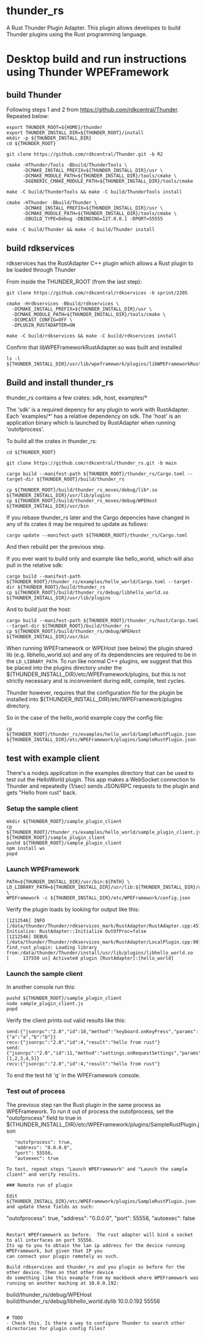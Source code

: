 # thunder_rs

A Rust Thunder Plugin Adapter. This plugin allows developes to build Thunder plugins using the Rust programming language. 

# Desktop build and run instructions using Thunder WPEFramework

## build Thunder 

Following steps 1 and 2 from https://github.com/rdkcentral/Thunder.  Repeated below:

```
export THUNDER_ROOT=${HOME}/thunder
export THUNDER_INSTALL_DIR=${THUNDER_ROOT}/install
mkdir -p ${THUNDER_INSTALL_DIR}
cd ${THUNDER_ROOT}

git clone https://github.com/rdkcentral/Thunder.git -b R2

cmake -HThunder/Tools -Bbuild/ThunderTools \
      -DCMAKE_INSTALL_PREFIX=${THUNDER_INSTALL_DIR}/usr \
      -DCMAKE_MODULE_PATH=${THUNDER_INSTALL_DIR}/tools/cmake \
      -DGENERIC_CMAKE_MODULE_PATH=${THUNDER_INSTALL_DIR}/tools/cmake 

make -C build/ThunderTools && make -C build/ThunderTools install

cmake -HThunder -Bbuild/Thunder \
      -DCMAKE_INSTALL_PREFIX=${THUNDER_INSTALL_DIR}/usr \
      -DCMAKE_MODULE_PATH=${THUNDER_INSTALL_DIR}/tools/cmake \
      -DBUILD_TYPE=Debug -DBINDING=127.0.0.1 -DPORT=55555

make -C build/Thunder && make -C build/Thunder install
```

## build rdkservices 

rdkservices has the RustAdapter C++ plugin which allows a Rust plugin to be loaded through Thunder

From inside the THUNDER_ROOT (from the last step):

```
git clone https://github.com/rdkcentral/rdkservices -b sprint/2205

cmake -Hrdkservices -Bbuild/rdkservices \
  -DCMAKE_INSTALL_PREFIX=${THUNDER_INSTALL_DIR}/usr \
  -DCMAKE_MODULE_PATH=${THUNDER_INSTALL_DIR}/tools/cmake \
  -DCOMCAST_CONFIG=OFF \
  -DPLUGIN_RUSTADAPTER=ON

make -C build/rdkservices && make -C build/rdkservices install
```

Confirm that libWPEFrameworkRustAdapter.so was built and installed

```
ls -l ${THUNDER_INSTALL_DIR}/usr/lib/wpeframework/plugins/libWPEFrameworkRustAdapter.so
```

## Build and install thunder_rs

thunder_rs contains a few crates: sdk, host, examples/* 

The 'sdk' is a required depency for any plugin to work with RustAdapter.
Each 'examples/*' has a relative dependency on sdk.
The 'host' is an application binary which is launched by RustAdapter when running 'outofprocess'.

To build all the crates in thunder_rs:

```
cd ${THUNDER_ROOT}

git clone https://github.com/rdkcentral/thunder_rs.git -b main

cargo build --manifest-path ${THUNDER_ROOT}/thunder_rs/Cargo.toml --target-dir ${THUNDER_ROOT}/build/thunder_rs

cp ${THUNDER_ROOT}/build/thunder_rs_moves/debug/lib*.so ${THUNDER_INSTALL_DIR}/usr/lib/plugins
cp ${THUNDER_ROOT}/build/thunder_rs_moves/debug/WPEHost ${THUNDER_INSTALL_DIR}/usr/bin
```

If you rebase thunder_rs later and the Cargo depencies have changed in any of its crates it may be required to update as follows:
```
cargo update --manifest-path ${THUNDER_ROOT}/thunder_rs/Cargo.toml
```
And then rebuild per the previous step.

If you ever want to build only and example like hello_world, which will also pull in the relative sdk:
```
cargo build --manifest-path ${THUNDER_ROOT}/thunder_rs/examples/hello_world/Cargo.toml --target-dir ${THUNDER_ROOT}/build/thunder_rs
cp ${THUNDER_ROOT}/build/thunder_rs/debug/libhello_world.so ${THUNDER_INSTALL_DIR}/usr/lib/plugins
```

And to build just the host:
```
cargo build --manifest-path ${THUNDER_ROOT}/thunder_rs/host/Cargo.toml --target-dir ${THUNDER_ROOT}/build/thunder_rs
cp ${THUNDER_ROOT}/build/thunder_rs/debug/WPEHost ${THUNDER_INSTALL_DIR}/usr/bin
```

When running WPEFramework or WPEHost (see below) the plugin shared lib (e.g. libhello_world.so) and any of its dependencies 
are required to be in the `LD_LIBRARY_PATH`. 
To run like normal C++ plugins, we suggest that this be placed into the plugins directory under the 
${THUNDER_INSTALL_DIR}/etc/WPEFramework/plugins, but this is not strictly necessary and is inconvenient during edit, compile, test cycles.

Thunder however, requires that the configuration file for the plugin be installed into ${THUNDER_INSTALL_DIR}/etc/WPEFramework/plugins directory.

So in the case of the hello_world example copy the config file:

```
cp ${THUNDER_ROOT}/thunder_rs/examples/hello_world/SampleRustPlugin.json ${THUNDER_INSTALL_DIR}/etc/WPEFramework/plugins/SampleRustPlugin.json
```

## test with example client

There's a nodejs application in the examples directory that can be used to test out the HelloWorld plugin. 
This app makes a WebSocket connection to Thunder and repeatedly (1/sec) sends JSON/RPC requests to the plugin and gets "Hello from rust" back. 

### Setup the sample client

```
mkdir ${THUNDER_ROOT}/sample_plugin_client
cp ${THUNDER_ROOT}/thunder_rs/examples/hello_world/sample_plugin_client.js ${THUNDER_ROOT}/sample_plugin_client
pushd ${THUNDER_ROOT}/sample_plugin_client
npm install ws
popd
```

### Launch WPEFramework

```
PATH=${THUNDER_INSTALL_DIR}/usr/bin:${PATH} \
LD_LIBRARY_PATH=${THUNDER_INSTALL_DIR}/usr/lib:${THUNDER_INSTALL_DIR}/usr/lib/plugins:${LD_LIBRARY_PATH} \
WPEFramework -c ${THUNDER_INSTALL_DIR}/etc/WPEFramework/config.json
```

Verify the plugin loads by looking for output like this:

```
[1212546] INFO [/data/thunder/Thunder/rdkservices_mark/RustAdapter/RustAdapter.cpp:45] Initialize: RustAdapter::Initialize OutOfProc=false
[1212546] DEBUG [/data/thunder/Thunder/rdkservices_mark/RustAdapter/LocalPlugin.cpp:90] find_rust_plugin: Loading library from:/data/thunder/Thunder/install/usr/lib/plugins/libhello_world.so
[     137550 us] Activated plugin [RustAdapter]:[hello_world]
```

### Launch the sample client

In another console run this:

```
pushd ${THUNDER_ROOT}/sample_plugin_client
node sample_plugin_client.js
popd
```

Verify the client prints out valid results like this:

```
send:{"jsonrpc":"2.0","id":10,"method":"keyboard.onKeyPress","params":{"a":"a","b":"b"}}
recv:{"jsonrpc":"2.0","id":4,"result":"hello from rust"}
send:{"jsonrpc":"2.0","id":11,"method":"settings.onRequestSettings","params":[1,2,3,4,5]}
recv:{"jsonrpc":"2.0","id":4,"result":"hello from rust"}
```

To end the test hit 'q' in the WPEFramework console.

### Test out of process

The previous step ran the Rust plugin in the same process as WPEFramework. To run it out of process the outofprocess, set
the "outofprocess" field to true in ${THUNDER_INSTALL_DIR}/etc/WPEFramework/plugins/SampleRustPlugin.json

```
   "outofprocess": true,
   "address": "0.0.0.0",
   "port": 55556,
   "autoexec": true

To test, repeat steps "Launch WPEFramework" and "Launch the sample client" and verify results.

### Remote run of plugin

Edit ${THUNDER_INSTALL_DIR}/etc/WPEFramework/plugins/SampleRustPlugin.json and update these fields as such:

```
   "outofprocess": true,
   "address": "0.0.0.0",
   "port": 55556,
   "autoexec": false
```

Restart WPEFramework as before.  The rust adapter will bind a socket to all interfaces on port 55556.
Its up to you to obtain the lan ip address for the device running WPEFramework, but given that IP you 
can connect your plugin remotely as such.

Build rdkservices and thunder_rs and you plugin as before for the other device. Then on that other device
do something like this example from my mackbook where WPEFramework was running on another maching at 10.0.0.192:

```
build/thunder_rs/debug/WPEHost  build/thunder_rs/debug/libhello_world.dylib 10.0.0.192 55556
```

# TODO
- Check this. Is there a way to configure Thunder to search other directories for plugin config files?
